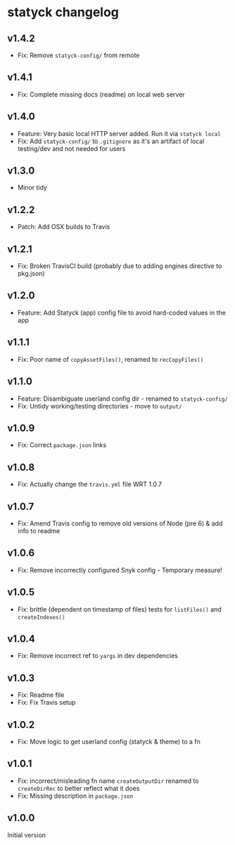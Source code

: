 # statyck changelog

## v1.4.2
* Fix: Remove `statyck-config/` from remote

## v1.4.1
* Fix: Complete missing docs (readme) on local web server

## v1.4.0
* Feature: Very basic local HTTP server added. Run it via `statyck local`
* Fix: Add `statyck-config/` to `.gitignore` as it's an artifact of local testing/dev and not needed for users

## v1.3.0
* Minor tidy

## v1.2.2
* Patch: Add OSX builds to Travis

## v1.2.1
* Fix: Broken TravisCI build (probably due to adding engines directive to pkg.json)

## v1.2.0
* Feature: Add Statyck (app) config file to avoid hard-coded values in the app

## v1.1.1
* Fix: Poor name of `copyAssetFiles()`, renamed to `recCopyFiles()`

## v1.1.0
* Feature: Disambiguate userland config dir - renamed to `statyck-config/`
* Fix: Untidy working/testing directories - move to `output/`

## v1.0.9
* Fix: Correct `package.json` links

## v1.0.8
* Fix: Actually change the `travis.yml` file WRT 1.0.7

## v1.0.7
* Fix: Amend Travis config to remove old versions of Node (pre 6) & add info to readme

## v1.0.6
* Fix: Remove incorrectly configured Snyk config - Temporary measure!

## v1.0.5
* Fix: brittle (dependent on timestamp of files) tests for `listFiles()` and `createIndexes()`

## v1.0.4
* Fix: Remove incorrect ref to `yargs` in dev dependencies

## v1.0.3
* Fix: Readme file
* Fix: Fix Travis setup

## v1.0.2
* Fix: Move logic to get userland config (statyck & theme) to a fn

## v1.0.1
* Fix: incorrect/misleading fn name `createOutputDir` renamed to `createDirRec` to better reflect what it does
* Fix: Missing description in `package.json`

## v1.0.0
Initial version
